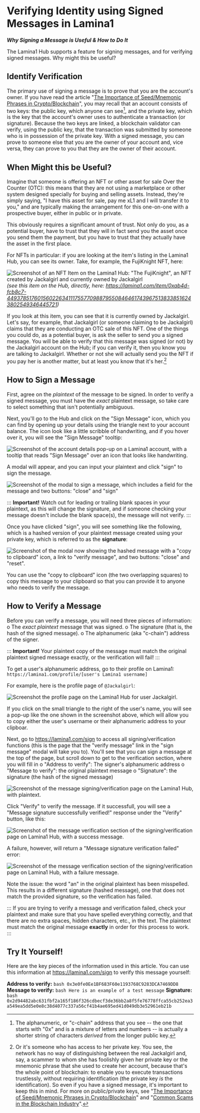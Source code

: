 # Verifying Identity using Signed Messages in Lamina1
**_Why Signing a Message is Useful & How to Do It_**

The Lamina1 Hub supports a feature for signing messages, and for verifying signed messages.  Why might this be useful?

## Identify Verification
The primary use of signing a message is to prove that you are the account's owner.  If you have read the article "[The Importance of Seed/Mnemonic Phrases in Crypto/Blockchain](https://github.com/Jackalgirl/documentation/blob/main/seed-phrases.md)", you may recall that an account consists of two keys: the public key, which anyone can see[^1], and the private key, which is the key that the account's owner uses to authenticate a transaction (or signature).  Because the two keys are linked, a blockchain validator can verify, using the public key, that the transaction was submitted by someone who is in possession of the private key.  With a signed message, you can prove to someone else that you are the owner of your account and, vice versa, they can prove to you that they are the owner of their account.

## When Might this be Useful?
Imagine that someone is offering an NFT or other asset for sale Over the Counter (OTC): this means that they are not using a marketplace or other system designed specially for buying and selling assets.  Instead, they're simply saying, "I have this asset for sale, pay me xL1 and I will transfer it to you," and are typically making the arrangement for this one-on-one with a prospective buyer, either in public or in private.  

This obviously requires a significant amount of trust.  Not only do you, as a potential buyer, have to trust that they will in fact send you the asset once you send them the payment, but you have to trust that they actually have the asset in the first place.

For NFTs in particular: if you are looking at the item's listing in the Lamina1 Hub, you can see its owner.  Take, for example, the FujiKnight NFT, here: 

![Screenshot of an NFT Item on the Lamina1 Hub: "The FujiKnight", an NFT created by Jackalgirl and currently owned by Jackalgirl](./images/JG_The-FujiKnight.png)
_(see this item on the Hub, directly, here: https://lamina1.com/item/0xab4d-fcb8c7-44937851760156022634111755770988795508464617439675138338516243802549346445721)_

If you look at this item, you can see that it is currently owned by Jackalgirl.  Let's say, for example, that Jackalgirl (or someone claiming to be Jackalgirl) claims that they are conducting an OTC sale of this NFT.  One of the things you could do, as a potential buyer, is ask the seller to send you a signed message.  You will be able to verify that this message was signed (or not) by the Jackalgirl account on the Hub; if you can verify it, then you know you are talking to Jackalgirl.  Whether or not she will actually send you the NFT if you pay her is another matter, but at least you know that it's her.[^2]

## How to Sign a Message

First, agree on the _plaintext_ of the message to be signed.  In order to verify a signed message, you must have the _exact_ plaintext message, so take care to select something that isn't potentially ambiguous.

Next, you'll go to the Hub and click on the "Sign Message" icon, which you can find by opening up your details using the triangle next to your account balance.  The icon look like a little scribble of handwriting, and if you hover over it, you will see the "Sign Message" tooltip:

![Screenshot of the account details pop-up on a Lamina1 account, with a tooltip that reads "Sign Message" over an icon that looks like handwriting. ](./images/JG_Sign-Message-Icon.png)

A modal will appear, and you can input your plaintext and click "sign" to sign the message.

![Screenshot of the modal to sign a message, which includes a field for the message and two buttons: "close" and "sign" ](./images/JG_Sign-Message-Modal.png)

::: **Important!** Watch out for leading or trailing blank spaces in your plaintext, as this will change the signature, and if someone checking your message doesn't include the blank space(s), the message will not verify. :::

Once you have clicked "sign", you will see something like the following, which is a hashed version of your plaintext message created using your private key, which is referred to as the **signature**:

![Screenshot of the modal now showing the hashed message with a "copy to clipboard" icon, a link to "verify message", and two buttons: "close" and "reset".](./images/JG_Sign-Message-Modal_Results.png)

You can use the "copy to clipboard" icon (the two overlapping squares) to copy this message to your clipboard so that you can provide it to anyone who needs to verify the message.

## How to Verify a Message

Before you can verify a message, you will need three pieces of information:
o The _exact plaintext_ message that was signed.
o The signature (that is, the hash of the signed message).
o The alphanumeric (aka "c-chain") address of the signer.

::: **Important!** Your plaintext copy of the message must match the original plaintext signed message exactly, or the verification will fail! :::

To get a user's alphanumeric address, go to their profile on Lamina1: `https://lamina1.com/profile/[user's Lamina1 username]`

For example, here is the profile page of `@Jackalgirl`:

![Screenshot the profile page on the Lamina1 Hub for user Jackalgirl.](./images/JG_Getting-Someones-Alphanumeric-Address.png)

If you click on the small triangle to the right of the user's name, you will see a pop-up like the one shown in the screenshot above, which will allow you to copy either the user's username or their alphanumeric address to your clipboar.

Next, go to https://lamina1.com/sign to access all signing/verification functions (this is the page that the "verify message" link in the "sign message" modal will take you to).  You'll see that you can sign a message at the top of the page, but scroll down to get to the verification section, where you will fill in
o "Address to verify": The signer's alphanumeric address
o "Message to verify": the original plaintext message
o "Signature": the signature (the hash of the signed message)

![Screenshot of the message signing/verification page on the Lamina1 Hub, with plaintext.](./images/JG_Getting-Someones-Alphanumeric-Address.png)

Click "Verify" to verify the message.  If it successfull, you will see a "Message signature successfully verified!" response under the "Verify" button, like this:

![Screenshot of the message verification section of the signing/verification page on Lamina1 Hub, with a success message.](./images/JG_Signed-Message-Success.png)

A failure, however, will return a "Message signature verification failed" error:

![Screenshot of the message verification section of the signing/verification page on Lamina1 Hub, with a failure message.](./images/JG_Signed-Message-Failure.png)

Note the issue: the word "an" in the original plaintext has been misspelled.  This results in a different signature (hashed message), one that does not match the provided signature, so the verification has failed.  

::: If you are trying to verify a message and verification failed, check your plaintext and make sure that you have spelled everything correctly, and that there are no extra spaces, hidden characters, etc., in the text.  The plaintext must match the original message **exactly** in order for this process to work. :::

## Try It Yourself!

Here are the key pieces of the information used in this article.  You can use this information at https://lamina1.com/sign to verify this message yourself:

**Address to verify:** ```bash
0x3e0fe0Ee1BF683F60e1193768C9283DCA7469DD8```
**Message to verify:** ```bash
Here is an example of a test message```
**Signature:** ```bash
0x2d94482abc631fbf2a165f186f326cdbecf3de36bb2a8f5fe76778ffca55cb252ea3a549ea5dd5e0e8c38d4077c337a56cf41b4ae695ed41d049db3e52961eb21b```

[^1]: The alphanumeric, or "c-chain" address that you see -- the one that starts with "0x" and is a mixture of letters and numbers -- is actually a shorter string of characters _derived_ from the longer public key.
[^2]: Or it's someone who has access to her private key.  You see, the network has no way of distinguishing between the real Jackalgirl and, say, a scammer to whom she has foolishly given her private key or the mnemonic phrase that she used to create her account, because that's the whole point of blockchain: to enable you to execute transactions trustlessly, without requiring identification (the private key _is_ the identification).  So even if you have a signed message, it's important to keep this in mind.  For more on public/private keys, see "[The Importance of Seed/Mnemonic Phrases in Crypto/Blockchain](https://github.com/Jackalgirl/documentation/blob/main/seed-phrases.md)" and "[Common Scams in the Blockchain Industry](https://github.com/Jackalgirl/documentation/blob/main/scams.md)".

